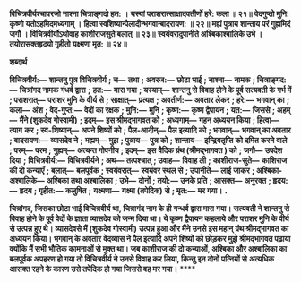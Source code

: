 **विचित्रवीर्यश्चावरजो नाश्ना चित्राङ्गदो हत: ।** **यस्यां पराशरात्साक्षादवतीर्णो हरे: कला ॥ २१॥** **वेदगुप्तो मुनि: कृष्णो यतोऽहमिदमध्यगाम् ।** **हित्वा स्वशिष्यान्पैलादीन्भगवान्बादरायण: ॥ २२॥** **मह्यं पुत्राय शान्ताय परं गुह्यमिदं जगौ ।** **विचित्रवीर्योऽथोवाह काशीराजसुते बलात् ॥ २३॥** **स्वयंवरादुपानीते अश्बिकाश्बालिके उभे ।** **तयोरासक्तहृदयो गृहीतो यक्ष्मणा मृत: ॥ २४॥** 

**शब्दार्थ** 

**विचित्रवीर्य:—** **शान्तनु पुत्र विचित्रवीर्य** **; च—** **तथा** **; अवरज:—** **छोटा भाई** **; नाश्ना—** **नामक** **; चित्राङ्गद:—** **चित्रांगद नामक गंधर्व द्वारा** **;** **हत:—** **मारा गया** **; यस्याम्—** **शान्तनु से विवाह होने के पूर्व सत्यवती के गर्भ में** **; पराशरात्—** **पराशर मुनि के वीर्य से** **; साक्षात्—** **प्रत्यक्ष** **;** **अवतीर्ण:—** **अवतार लेकर** **; हरे:—** **भगवान् का** **; कला—** **अंश** **; वेद-गुप्त:—** **वेदों का रक्षक** **; मुनि:—** **मुनि** **; कृष्ण:—** **कृष्ण द्वैपायन** **;** **यत:—** **जिससे** **; अहम्—** **मैंने (शुकदेव गोस्वामी)** **; इदम्—** **इस श्रीमद्भागवत को** **; अध्यगाम्—** **गहन अध्ययन किया** **; हित्वा—** **त्याग** **कर** **; स्व-शिष्यान्—** **अपने शिष्यों को** **; पैल-आदीन्—** **पैल इत्यादि को** **; भगवान्—** **भगवान् का अवतार** **; बादरायण:—** **व्यासदेव ने** **;** **मह्यम्—** **मुझ** **; पुत्राय—** **पुत्र को** **; शान्ताय—** **इन्द्रियतृप्ति को दमित करने वाले** **; परम्—** **परम** **; गुह्यम्—** **अत्यन्त गोपनीय** **; इदम्—** **इस** **वैदिक ग्रंथ (श्रीमद्भागवत ) को** **; जगौ—** **उपदेश दिया** **; विचित्रवीर्य:—** **विचित्रवीर्यने** **; अथ—** **तत्पश्चात्** **; उवाह—** **विवाह ली** **;** **काशीराज-सुते—** **काशिराज की दो कन्याएँ** **; बलात्—** **बलपूर्वक** **; स्वयंवरात्—** **स्वयंवर स्थल से** **; उपानीते—** **लाई जाकर** **; अश्बिका-** **अश्बालिके—** **अश्बिका तथा अश्बालिका** **; उभे—** **दोनों** **; तयो:—** **उनके प्रति** **; आसक्त—** **अनुरक्त** **; हृदय:—** **हृदय** **; गृहीत:—** **कलुषित** **;** **यक्ष्मणा—** **यक्ष्मा (तपेदिक) से** **; मृत:—** **मर गया।** **.** 

**चित्रांगद, जिसका छोटा भाई विचित्रवीर्य था, चित्रागंद नाम के ही गन्धर्व द्वारा मारा गया।** **सत्यवती ने शान्तनु से विवाह होने के पूर्व वेदों के ज्ञाता व्यासदेव को जन्म दिया था। ये कृष्ण** **द्वैपायन कहलाये और पराशर मुनि के वीर्य से उत्पन्न हुए थे। व्यासदेवसे मैं (शुकदेव गोस्वामी)** **उत्पन्न हुआ और मैंने उनसे इस महान् ग्रंथ श्रीमद्भागवत का अध्ययन किया। भगवान् के अवतार** **वेदव्यास ने पैल इत्यादि अपने शिष्यों को छोड़कर मुझे श्रीमद्भागवत पढ़ाया क्योंकि मैं सभी** **भौतिक कामनाओं से मुक्त था। जब काशीराज की दो कन्याओं, अश्बिका और अश्बालिका का** **बलपूर्वक अपहरण हो गया तो विचित्रवीर्य ने उनसे विवाह कर लिया, किन्तु इन दोनों पत्नियों से** **अत्यधिक आसक्त रहने के कारण उसे तपेदिक हो गया जिससे वह मर गया।** **** 